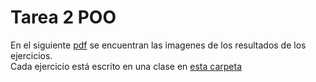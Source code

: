 # Tarea 2 POO

En el siguiente [pdf](https://github.com/AdrianEspitiaUN/Tarea2POO/blob/master/Tarea%202%20POO.pdf) se encuentran las imagenes de los resultados de los ejercicios.\
Cada ejercicio está escrito en una clase en [esta carpeta](https://github.com/AdrianEspitiaUN/Tarea2POO/tree/master/src/main/java/com/mycompany/tarea2poo)
